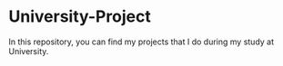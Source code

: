 # University-Project
In this repository, you can find my projects that I do during my study at University.
